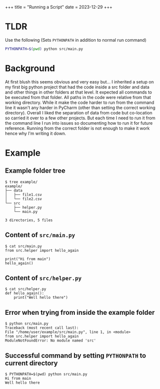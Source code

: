+++
title = "Running a Script"
date = 2023-12-29
+++

# TLDR

Use the following (Sets `PYTHONPATH` in addition to normal run command)

```sh
PYTHONPATH=$(pwd) python src/main.py
```

# Background

At first blush this seems obvious and very easy but...
I inherited a setup on my first big python project that had the code inside a src folder and data and other things in other folders at that level.
It expected all commands to be executed from that folder.
All paths in the code were relative from that working directory.
While it make the code harder to run from the command line it wasn't any harder in PyCharm (other than setting the correct working directory).
Overall I liked the separation of data from code but co-location so carried it over to a few other projects.
But each time I need to run it from the command line I run into issues so documenting how to run it for future reference.
Running from the correct folder is not enough to make it work hence why I'm writing it down.

# Example

## Example folder tree

```
$ tree example/
example/
├── data
│   ├── file1.csv
│   └── file2.csv
└── src
    ├── helper.py
    └── main.py

3 directories, 5 files
```

## Content of `src/main.py`

```
$ cat src/main.py 
from src.helper import hello_again

print("Hi from main")
hello_again()
```

## Content of `src/helper.py`

```
$ cat src/helper.py 
def hello_again():
	print("Well hello there")
```

## Error when trying from inside the example folder

```
$ python src/main.py
Traceback (most recent call last):
File "/home/user/example/src/main.py", line 1, in <module>
from src.helper import hello_again
ModuleNotFoundError: No module named 'src'
```

## Successful command by setting `PYTHONPATH` to current directory

```
$ PYTHONPATH=$(pwd) python src/main.py
Hi from main
Well hello there
```
